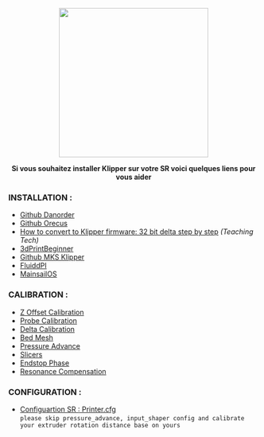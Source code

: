 <p align="center">  
  <img src="https://user-images.githubusercontent.com/62854582/165336191-0ab57463-6fc6-4fad-8408-ae8a53b843ed.png" width="300"/>  
</p>

<p align="center">
  <b>Si vous souhaitez installer Klipper sur votre SR voici quelques liens pour vous aider</b>
  </p>
  
### INSTALLATION :

- [Github Danorder](https://github.com/danorder/Flsun-super-racer-Full-klipper-config-)
- [Github Orecus](https://github.com/orecus/FLSUN-SR---Klipper)
- [How to convert to Klipper firmware: 32 bit delta step by step](https://www.youtube.com/watch?v=Cj7KpzbgExQ) *(Teaching Tech)*
- [3dPrintBeginner](https://3dprintbeginner.com/klipper-on-flsun-super-racer/)
- [Github MKS Klipper](https://github.com/makerbase-mks/Klipper-for-MKS-Boards)
- [FluiddPI](https://docs.fluidd.xyz/installation/fluiddpi)
- [MainsailOS](https://docs.mainsail.xyz/setup/mainsail-os)

### CALIBRATION :

- [Z Offset Calibration](https://youtu.be/U8EGKLJpQmo)
- [Probe Calibration](https://www.klipper3d.org/Probe_Calibrate.html)
- [Delta Calibration](https://www.klipper3d.org/Delta_Calibrate.html)
- [Bed Mesh](https://www.klipper3d.org/Bed_Mesh.html)
- [Pressure Advance](https://www.klipper3d.org/Pressure_Advance.html)
- [Slicers](https://www.klipper3d.org/Slicers.html)
- [Endstop Phase](https://www.klipper3d.org/Endstop_Phase.html)
- [Resonance Compensation](https://www.klipper3d.org/Resonance_Compensation.html)

### CONFIGURATION :

- [Configuartion SR : Printer.cfg](https://gist.github.com/tuannat/d5720b08c07a4f2943cd69413ca908df?fbclid=IwAR1rFx1J6orTyAcVE1YuAUgp8sqxx7WrkDAzW4bPrI1Q-HyW3n44g2t0VJs)  
`please skip pressure_advance, input_shaper config and calibrate your extruder rotation distance base on yours`

